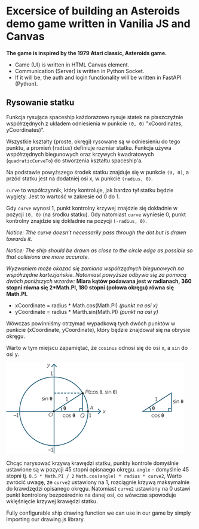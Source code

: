 # Excersice of building an Asteroids demo game written in Vanilia JS and Canvas

**The game is inspired by the 1979 Atari classic, Asteroids game.**

- Game (UI) is written in HTML Canvas element.
- Communication (Server) is written in Python Socket.
- If it will be, the auth and login functionality will be written in FastAPI (Python).

## Rysowanie statku

Funkcja rysująca spaceship każdorazowo rysuje statek na płaszczyźnie współrzędnych z układem odniesienia w punkcie `(0, 0)` "xCoordinates, yCoordinates)".

Wszystkie kształty (proste, okręgi) rysowane są w odniesieniu do tego punktu, a promień (`radius`) definiuje rozmiar statku. Funkcja używa współrzędnych biegunowych oraz krzywych kwadratowych (`quadraticCurveTo`) do stworzenia kształtu spaceship'a.

Na podstawie powyższego środek statku znajduje się w punkcie `(0, 0)`, a przód statku jest na dodatniej osi x, w punkcie `(radius, 0)`.

`curve` to współczynnik, który kontroluje, jak bardzo tył statku będzie wygięty. Jest to wartość w zakresie od 0 do 1.

Gdy `curve` wynosi 1, punkt kontrolny krzywej znajdzie się dokładnie w pozycji `(0, 0)` (na środku statku).
Gdy natomiast `curve` wyniesie 0, punkt kontrolny znajdzie się dokładnie na pozycji `(-radius, 0)`.

_Notice: Tthe curve doesn’t necessarily pass through the dot but is drawn towards it._

_Notice: The ship should be drawn as close to the circle edge as
possible so that collisions are more accurate._

_Wyzwaniem może okazać się zamiana współrzędnych biegunowych na współrzędne kartezjańskie. Natomiast powyższe odbywa się za pomocą dwóch poniższych wzorów:_
**Miara kątów podawana jest w radianach, 360 stopni równa się 2\*Math.PI, 180 stopni (połowa okręgu) równa się Math.PI.**

- xCoordinate = radius \* Math.cos(Math.PI) _(punkt na osi x)_
- yCoordinate = radius \* Marth.sin(Math.PI) _(punkt na osi y)_

Wówczas powinniśmy otrzymać wypadkową tych dwóch punktów w punkcie (xCoordinate, yCoordinate), który będzie znajdował się na obrysie okręgu.

Warto w tym miejscu zapamiętać, że `cosinus` odnosi się do osi x, a `sin` do osi y.

![Sine and cosine of an angle, Math.PI](D5g1.png)

Chcąc narysować krzywą krawędzi statku, punkty kontrole domyślnie ustawione są w pozycji 45 stopni opisnaego okręgu.
`angle` - domyślnie 45 stopni tj. `0.5 * Math.PI / 2`
`Math.cos(angle) * radius * curve2`,
Warto zwrócić uwagę, że `curve2` ustawiony na 1, rozciągnie krzywą maksymalnie do krawdzędzi opisanego okręgu. Natomiast `curve2` ustawiony na 0 ustawi punkt kontrolony bezpośrednio na danej osi, co wówczas spowoduje wklęśnięcie krzywej krawędzi statku.

Fully configurable ship drawing function we
can use in our game by simply importing our drawing.js library.

